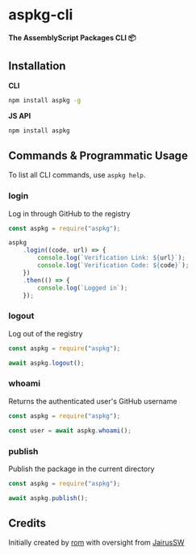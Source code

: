# aspkg-cli

**The AssemblyScript Packages CLI 📦**

## Installation

**CLI**

```bash
npm install aspkg -g
```

**JS API**

```bash
npm install aspkg
```

## Commands & Programmatic Usage

To list all CLI commands, use `aspkg help`.

### login

Log in through GitHub to the registry

```js
const aspkg = require("aspkg");

aspkg
	.login((code, url) => {
		console.log(`Verification Link: ${url}`);
		console.log(`Verification Code: ${code}`);
	})
	.then(() => {
		console.log(`Logged in`);
	});
```

### logout

Log out of the registry

```js
const aspkg = require("aspkg");

await aspkg.logout();
```

### whoami

Returns the authenticated user's GitHub username

```js
const aspkg = require("aspkg");

const user = await aspkg.whoami();
```

### publish

Publish the package in the current directory

```js
const aspkg = require("aspkg");

await aspkg.publish();
```

## Credits

Initially created by [rom](https://github.com/romdotdog) with oversight from [JairusSW](https://github.com/JairusSW)
